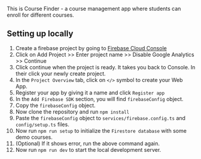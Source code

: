 This is Course Finder - a course management app where students can enroll for different courses.

## Setting up locally

1. Create a firebase project by going to [Firebase Cloud Console](https://console.firebase.google.com)
2. Click on Add Project >> Enter project name >> Disable Google Analytics >> Continue
3. Click continue when the project is ready. It takes you back to Console. In their click your 
    newly create project.
4. In the `Project Overview` tab, click on `</>` symbol to create your Web App.
5. Register your app by giving it a name and click `Register app`
6. In the `Add Firebase SDK` section, you will find `firebaseConfig` object.
7. Copy the `firebaseConfig` object.
8. Now clone the repository and run `npm install`
9. Paste the `firebaseConfig` object to `services/firebase.config.ts` and `config/setup.ts` files.
10. Now run `npm run setup` to initialize the `Firestore database` with some demo courses.
11. (Optional) If it shows error, run the above command again.
12. Now run `npm run dev` to start the local development server.

